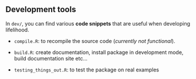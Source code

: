## Development tools

In `dev/`, you can find various **code snippets** that are useful when developing lifelihood.

- `compile.R`: to recompile the source code (*currently not functional*).

- `build.R`: create documentation, install package in development mode, build documentation site etc...

- `testing_things_out.R`: to test the package on real examples
